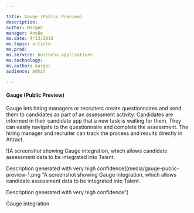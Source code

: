 ```yaml
---

title: Gauge (Public Preview)
description: 
author: MargoC
manager: AnnBe
ms.date: 4/13/2018
ms.topic: article
ms.prod: 
ms.service: business-applications
ms.technology: 
ms.author: margoc
audience: Admin

---
```

#### Gauge (Public Preview)

Gauge lets hiring managers or recruiters create questionnaires and send them to
candidates as part of an assessment activity. Candidates are informed in their
candidate app that a new task is waiting for them. They can easily navigate to
the questionnaire and complete the assessment. The hiring manager and recruiter
can track the process and results directly in Attract.

![A screenshot showing Gauge integration, which allows candidate assessment data to be integrated into Talent.



Description generated with very high confidence](media/gauge-public-preview-1.png "A screenshot showing Gauge integration, which allows candidate assessment data to be integrated into Talent.



Description generated with very high confidence")
<!-- Talent_Assessment activities_A.png -->


Gauge integration

